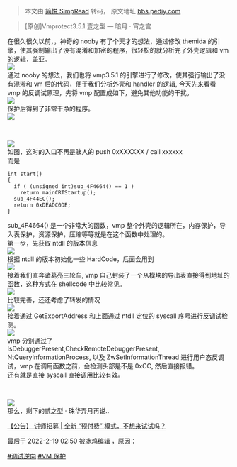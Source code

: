 > 本文由 [简悦 SimpRead](http://ksria.com/simpread/) 转码， 原文地址 [bbs.pediy.com](https://bbs.pediy.com/thread-271546.htm)

> [原创]Vmprotect3.5.1 壹之型 — 暗月 · 宵之宫

在很久很久以前，，神奇的 nooby 有了个天才的想法，通过修改 themida 的引擎，使其强制输出了没有混淆和加密的程序，很轻松的就分析完了外壳逻辑和 vm 的逻辑，盖亚。  
![](https://bbs.pediy.com/upload/attach/202202/841912_74ZPPWPY7UA9UF5.png)  
通过 nooby 的想法，我们也将 vmp3.5.1 的引擎进行了修改，使其强行输出了没有混淆和 vm 后的代码，便于我们分析外壳和 handler 的逻辑, 今天先来看看 vmp 的反调试原理，先将 vmp 配置成如下，避免其他功能的干扰。  
![](https://bbs.pediy.com/upload/attach/202202/841912_Y5URQ4RU5WKUVSF.png)  
保护后得到了非常干净的程序。  
![](https://bbs.pediy.com/upload/attach/202202/841912_2JQ57XYMV6FZHQD.png)

 

![](https://bbs.pediy.com/upload/attach/202202/841912_KBK729MQFZU39VH.png)  
如图，这时的入口不再是骇人的 push 0xXXXXXX / call xxxxxx  
而是

```
int start()
{
  if ( (unsigned int)sub_4F4664() == 1 )
    return mainCRTStartup();
  sub_4F44EC();
  return 0xDEADC0DE;
}
```

sub_4F4664() 是一个非常大的函数，vmp 整个外壳的逻辑所在，内存保护，导入表保护，资源保护，压缩等等就是在这个函数中处理的。  
第一步，先获取 ntdll 的版本信息  
![](https://bbs.pediy.com/upload/attach/202202/841912_CYGYJH9PWWT3KA7.png)  
根据 ntdll 的版本初始化一些 HardCode，后面会用到  
![](https://bbs.pediy.com/upload/attach/202202/841912_CFDWHE8YM2SZ288.png)  
接着我们直奔诸葛亮三轮车, vmp 自己封装了一个从模块的导出表直接得到地址的函数，这种方式在 shellcode 中比较常见。  
![](https://bbs.pediy.com/upload/attach/202202/841912_QW6QSTUCK5WC7JC.png)  
比较完善，还还考虑了转发的情况  
![](https://bbs.pediy.com/upload/attach/202202/841912_TZXW7JQYXJSSK2Y.png)  
接着通过 GetExportAddress 和上面通过 ntdll 定位的 syscall 序号进行反调试检测。  
![](https://bbs.pediy.com/upload/attach/202202/841912_67JDFGFMFZGU7W3.png)  
vmp 分别通过了  
IsDebuggerPresent,CheckRemoteDebuggerPresent, NtQueryInformationProcess, 以及 ZwSetInformationThread 进行用户态反调试，vmp 在调用函数之前，会检测头部是不是 0xCC, 然后直接报错。  
还有就是直接 syscall 直接调用比较有效。

 

![](https://bbs.pediy.com/upload/attach/202202/841912_4J58X62ACM9NRCS.png)  
那么，剩下的贰之型 · 珠华弄月再说..

[【公告】 讲师招募 | 全新 “预付费” 模式，不想来试试吗？](https://bbs.pediy.com/thread-271621.htm)

最后于 2022-2-19 02:50 被冰鸡编辑 ，原因：

[#调试逆向](forum-4-1-1.htm) [#VM 保护](forum-4-1-4.htm)